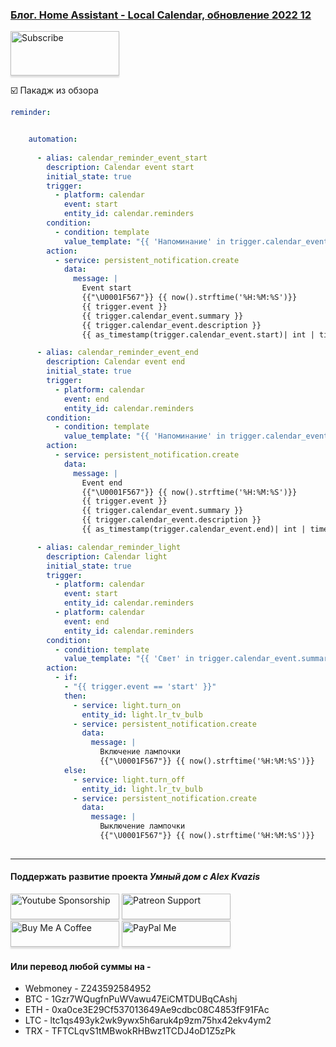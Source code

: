 ### [Блог. Home Assistant - Local Calendar, обновление 2022 12](https://youtu.be/nLNq187Fcps)     

<a href="https://www.youtube.com/channel/UCcq9onYHbs6go3kDpfBoqhg?sub_confirmation=1" target="_blank"><img src="https://raw.githubusercontent.com/kvazis/training/master/lessons/img/subscribe.png" alt="Subscribe" style="height: 71px !important;width: 174px !important;box-shadow: 0px 3px 2px 0px rgba(190, 190, 190, 0.5) !important;-webkit-box-shadow: 0px 3px 2px 0px rgba(190, 190, 190, 0.5) !important;" ></a>


:ballot_box_with_check: Пакадж из обзора    

```yaml
reminder:


    automation:
    
      - alias: calendar_reminder_event_start
        description: Calendar event start
        initial_state: true
        trigger:
          - platform: calendar
            event: start
            entity_id: calendar.reminders
        condition:
          - condition: template
            value_template: "{{ 'Напоминание' in trigger.calendar_event.summary }}"
        action:  
          - service: persistent_notification.create
            data:
              message: |       
                Event start
                {{"\U0001F567"}} {{ now().strftime('%H:%M:%S')}}
                {{ trigger.event }}				
                {{ trigger.calendar_event.summary }} 
                {{ trigger.calendar_event.description }}
                {{ as_timestamp(trigger.calendar_event.start)| int | timestamp_custom("%H:%M:%S")}}

      - alias: calendar_reminder_event_end
        description: Calendar event end
        initial_state: true
        trigger:
          - platform: calendar
            event: end
            entity_id: calendar.reminders
        condition:
          - condition: template
            value_template: "{{ 'Напоминание' in trigger.calendar_event.summary }}"
        action:  
          - service: persistent_notification.create
            data:
              message: |       
                Event end
                {{"\U0001F567"}} {{ now().strftime('%H:%M:%S')}}
                {{ trigger.event }}				
                {{ trigger.calendar_event.summary }} 
                {{ trigger.calendar_event.description }}
                {{ as_timestamp(trigger.calendar_event.end)| int | timestamp_custom("%H:%M:%S")}}

      - alias: calendar_reminder_light
        description: Calendar light
        initial_state: true
        trigger:
          - platform: calendar
            event: start
            entity_id: calendar.reminders
          - platform: calendar
            event: end
            entity_id: calendar.reminders
        condition:
          - condition: template
            value_template: "{{ 'Свет' in trigger.calendar_event.summary }}"
        action: 
          - if:
            - "{{ trigger.event == 'start' }}"
            then:
              - service: light.turn_on
                entity_id: light.lr_tv_bulb
              - service: persistent_notification.create
                data:
                  message: |       
                    Включение лампочки
                    {{"\U0001F567"}} {{ now().strftime('%H:%M:%S')}}
            else:
              - service: light.turn_off
                entity_id: light.lr_tv_bulb 
              - service: persistent_notification.create
                data:
                  message: |       
                    Выключение лампочки
                    {{"\U0001F567"}} {{ now().strftime('%H:%M:%S')}}
        
```
____
#### Поддержать развитие проекта *Умный дом с Alex Kvazis*    
<a href="https://www.youtube.com/channel/UCcq9onYHbs6go3kDpfBoqhg/join" target="_blank"><img src="https://raw.githubusercontent.com/kvazis/training/master/lessons/img/youtube.png" alt="Youtube Sponsorship" style="height: 41px !important;width: 174px !important;box-shadow: 0px 3px 2px 0px rgba(190, 190, 190, 0.5) !important;-webkit-box-shadow: 0px 3px 2px 0px rgba(190, 190, 190, 0.5) !important;" ></a>
<a href="https://www.patreon.com/alex_kvazis" target="_blank"><img src="https://raw.githubusercontent.com/kvazis/training/master/lessons/img/patreon-button.png" alt="Patreon Support" style="height: 41px !important;width: 174px !important;box-shadow: 0px 3px 2px 0px rgba(190, 190, 190, 0.5) !important;-webkit-box-shadow: 0px 3px 2px 0px rgba(190, 190, 190, 0.5) !important;" ></a>
<a href="https://www.buymeacoffee.com/greatkvazis" target="_blank"><img src="https://raw.githubusercontent.com/kvazis/training/master/lessons/img/buymeacoffee.png" alt="Buy Me A Coffee" style="height: 41px !important;width: 174px !important;box-shadow: 0px 3px 2px 0px rgba(190, 190, 190, 0.5) !important;-webkit-box-shadow: 0px 3px 2px 0px rgba(190, 190, 190, 0.5) !important;" ></a>
<a href="https://www.paypal.com/paypalme/greatkvazis" target="_blank"><img src="https://raw.githubusercontent.com/kvazis/training/master/lessons/img/paypal.png" alt="PayPal Me" style="height: 41px !important;width: 174px !important;box-shadow: 0px 3px 2px 0px rgba(190, 190, 190, 0.5) !important;-webkit-box-shadow: 0px 3px 2px 0px rgba(190, 190, 190, 0.5) !important;" ></a>

#### Или перевод любой суммы на -     
* Webmoney - Z243592584952
* BTC - 1Gzr7WQugfnPuWVawu47EiCMTDUBqCAshj
* ETH - 0xa0ce3E29Cf537013649Ae9cdbc08C4853fF91FAc
* LTC - ltc1qs493yk2wk9ywx5h6aruk4p9zm75hx42ekv4ym2
* TRX - TFTCLqvS1tMBwokRHBwz1TCDJ4oD1Z5zPk